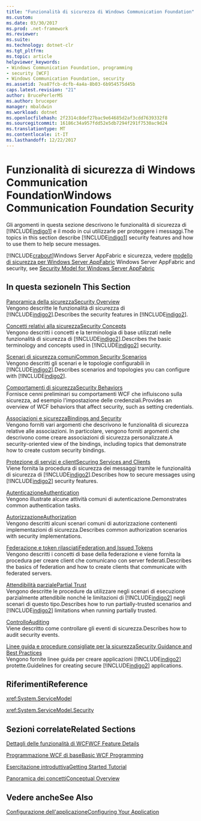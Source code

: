```yaml
---
title: "Funzionalità di sicurezza di Windows Communication Foundation"
ms.custom: 
ms.date: 03/30/2017
ms.prod: .net-framework
ms.reviewer: 
ms.suite: 
ms.technology: dotnet-clr
ms.tgt_pltfrm: 
ms.topic: article
helpviewer_keywords:
- Windows Communication Foundation, programming
- security [WCF]
- Windows Communication Foundation, security
ms.assetid: 7ea87fcb-dcfb-4a4a-8b03-6b954575d45b
caps.latest.revision: "21"
author: BrucePerlerMS
ms.author: bruceper
manager: mbaldwin
ms.workload: dotnet
ms.openlocfilehash: 2f2314c8def27bac9e64685d2af3cdd7639332f8
ms.sourcegitcommit: 16186c34a957fdd52e5db7294f291f7530ac9d24
ms.translationtype: MT
ms.contentlocale: it-IT
ms.lasthandoff: 12/22/2017
---
```

# <a name="windows-communication-foundation-security"></a><span data-ttu-id="c4c29-102">Funzionalità di sicurezza di Windows Communication Foundation</span><span class="sxs-lookup"><span data-stu-id="c4c29-102">Windows Communication Foundation Security</span></span>
<span data-ttu-id="c4c29-103">Gli argomenti in questa sezione descrivono le funzionalità di sicurezza di [!INCLUDE[indigo1](../../../../includes/indigo1-md.md)] e il modo in cui utilizzarle per proteggere i messaggi.</span><span class="sxs-lookup"><span data-stu-id="c4c29-103">The topics in this section describe [!INCLUDE[indigo1](../../../../includes/indigo1-md.md)] security features and how to use them to help secure messages.</span></span>  
  
 [!INCLUDE[crabout](../../../../includes/crabout-md.md)]<span data-ttu-id="c4c29-104">Windows Server AppFabric e sicurezza, vedere [modello di sicurezza per Windows Server AppFabric](http://go.microsoft.com/fwlink/?LinkID=201279&clcid=0x409)</span><span class="sxs-lookup"><span data-stu-id="c4c29-104"> Windows Server AppFabric and security, see [Security Model for Windows Server AppFabric](http://go.microsoft.com/fwlink/?LinkID=201279&clcid=0x409)</span></span>  
  
## <a name="in-this-section"></a><span data-ttu-id="c4c29-105">In questa sezione</span><span class="sxs-lookup"><span data-stu-id="c4c29-105">In This Section</span></span>  
 [<span data-ttu-id="c4c29-106">Panoramica della sicurezza</span><span class="sxs-lookup"><span data-stu-id="c4c29-106">Security Overview</span></span>](../../../../docs/framework/wcf/feature-details/security-overview.md)  
 <span data-ttu-id="c4c29-107">Vengono descritte le funzionalità di sicurezza di [!INCLUDE[indigo2](../../../../includes/indigo2-md.md)].</span><span class="sxs-lookup"><span data-stu-id="c4c29-107">Describes the security features in [!INCLUDE[indigo2](../../../../includes/indigo2-md.md)].</span></span>  
  
 [<span data-ttu-id="c4c29-108">Concetti relativi alla sicurezza</span><span class="sxs-lookup"><span data-stu-id="c4c29-108">Security Concepts</span></span>](../../../../docs/framework/wcf/feature-details/security-concepts.md)  
 <span data-ttu-id="c4c29-109">Vengono descritti i concetti e la terminologia di base utilizzati nelle funzionalità di sicurezza di [!INCLUDE[indigo2](../../../../includes/indigo2-md.md)].</span><span class="sxs-lookup"><span data-stu-id="c4c29-109">Describes the basic terminology and concepts used in [!INCLUDE[indigo2](../../../../includes/indigo2-md.md)] security.</span></span>  
  
 [<span data-ttu-id="c4c29-110">Scenari di sicurezza comuni</span><span class="sxs-lookup"><span data-stu-id="c4c29-110">Common Security Scenarios</span></span>](../../../../docs/framework/wcf/feature-details/common-security-scenarios.md)  
 <span data-ttu-id="c4c29-111">Vengono descritti gli scenari e le topologie configurabili in [!INCLUDE[indigo2](../../../../includes/indigo2-md.md)].</span><span class="sxs-lookup"><span data-stu-id="c4c29-111">Describes scenarios and topologies you can configure with [!INCLUDE[indigo2](../../../../includes/indigo2-md.md)].</span></span>  
  
 [<span data-ttu-id="c4c29-112">Comportamenti di sicurezza</span><span class="sxs-lookup"><span data-stu-id="c4c29-112">Security Behaviors</span></span>](../../../../docs/framework/wcf/feature-details/security-behaviors-in-wcf.md)  
 <span data-ttu-id="c4c29-113">Fornisce cenni preliminari su comportamenti WCF che influiscono sulla sicurezza, ad esempio l'impostazione delle credenziali.</span><span class="sxs-lookup"><span data-stu-id="c4c29-113">Provides an overview of WCF behaviors that affect security, such as setting credentials.</span></span>  
  
 [<span data-ttu-id="c4c29-114">Associazioni e sicurezza</span><span class="sxs-lookup"><span data-stu-id="c4c29-114">Bindings and Security</span></span>](../../../../docs/framework/wcf/feature-details/bindings-and-security.md)  
 <span data-ttu-id="c4c29-115">Vengono forniti vari argomenti che descrivono le funzionalità di sicurezza relative alle associazioni. In particolare, vengono forniti argomenti che descrivono come creare associazioni di sicurezza personalizzate.</span><span class="sxs-lookup"><span data-stu-id="c4c29-115">A security-oriented view of the bindings, including topics that demonstrate how to create custom security bindings.</span></span>  
  
 [<span data-ttu-id="c4c29-116">Protezione di servizi e client</span><span class="sxs-lookup"><span data-stu-id="c4c29-116">Securing Services and Clients</span></span>](../../../../docs/framework/wcf/feature-details/securing-services-and-clients.md)  
 <span data-ttu-id="c4c29-117">Viene fornita la procedura di sicurezza dei messaggi tramite le funzionalità di sicurezza di [!INCLUDE[indigo2](../../../../includes/indigo2-md.md)].</span><span class="sxs-lookup"><span data-stu-id="c4c29-117">Describes how to secure messages using [!INCLUDE[indigo2](../../../../includes/indigo2-md.md)] security features.</span></span>  
  
 [<span data-ttu-id="c4c29-118">Autenticazione</span><span class="sxs-lookup"><span data-stu-id="c4c29-118">Authentication</span></span>](../../../../docs/framework/wcf/feature-details/authentication-in-wcf.md)  
 <span data-ttu-id="c4c29-119">Vengono illustrate alcune attività comuni di autenticazione.</span><span class="sxs-lookup"><span data-stu-id="c4c29-119">Demonstrates common authentication tasks.</span></span>  
  
 [<span data-ttu-id="c4c29-120">Autorizzazione</span><span class="sxs-lookup"><span data-stu-id="c4c29-120">Authorization</span></span>](../../../../docs/framework/wcf/feature-details/authorization-in-wcf.md)  
 <span data-ttu-id="c4c29-121">Vengono descritti alcuni scenari comuni di autorizzazione contenenti implementazioni di sicurezza.</span><span class="sxs-lookup"><span data-stu-id="c4c29-121">Describes common authorization scenarios with security implementations.</span></span>  
  
 [<span data-ttu-id="c4c29-122">Federazione e token rilasciati</span><span class="sxs-lookup"><span data-stu-id="c4c29-122">Federation and Issued Tokens</span></span>](../../../../docs/framework/wcf/feature-details/federation-and-issued-tokens.md)  
 <span data-ttu-id="c4c29-123">Vengono descritti i concetti di base della federazione e viene fornita la procedura per creare client che comunicano con server federati.</span><span class="sxs-lookup"><span data-stu-id="c4c29-123">Describes the basics of federation and how to create clients that communicate with federated servers.</span></span>  
  
 [<span data-ttu-id="c4c29-124">Attendibilità parziale</span><span class="sxs-lookup"><span data-stu-id="c4c29-124">Partial Trust</span></span>](../../../../docs/framework/wcf/feature-details/partial-trust.md)  
 <span data-ttu-id="c4c29-125">Vengono descritte le procedure da utilizzare negli scenari di esecuzione parzialmente attendibile nonché le limitazioni di [!INCLUDE[indigo2](../../../../includes/indigo2-md.md)] negli scenari di questo tipo.</span><span class="sxs-lookup"><span data-stu-id="c4c29-125">Describes how to run partially-trusted scenarios and [!INCLUDE[indigo2](../../../../includes/indigo2-md.md)] limitations when running partially trusted.</span></span>  
  
 [<span data-ttu-id="c4c29-126">Controllo</span><span class="sxs-lookup"><span data-stu-id="c4c29-126">Auditing</span></span>](../../../../docs/framework/wcf/feature-details/auditing-security-events.md)  
 <span data-ttu-id="c4c29-127">Viene descritto come controllare gli eventi di sicurezza.</span><span class="sxs-lookup"><span data-stu-id="c4c29-127">Describes how to audit security events.</span></span>  
  
 [<span data-ttu-id="c4c29-128">Linee guida e procedure consigliate per la sicurezza</span><span class="sxs-lookup"><span data-stu-id="c4c29-128">Security Guidance and Best Practices</span></span>](../../../../docs/framework/wcf/feature-details/security-guidance-and-best-practices.md)  
 <span data-ttu-id="c4c29-129">Vengono fornite linee guida per creare applicazioni [!INCLUDE[indigo2](../../../../includes/indigo2-md.md)] protette.</span><span class="sxs-lookup"><span data-stu-id="c4c29-129">Guidelines for creating secure [!INCLUDE[indigo2](../../../../includes/indigo2-md.md)] applications.</span></span>  
  
## <a name="reference"></a><span data-ttu-id="c4c29-130">Riferimenti</span><span class="sxs-lookup"><span data-stu-id="c4c29-130">Reference</span></span>  
 <xref:System.ServiceModel>  
  
 <xref:System.ServiceModel.Security>  
  
## <a name="related-sections"></a><span data-ttu-id="c4c29-131">Sezioni correlate</span><span class="sxs-lookup"><span data-stu-id="c4c29-131">Related Sections</span></span>  
 [<span data-ttu-id="c4c29-132">Dettagli delle funzionalità di WCF</span><span class="sxs-lookup"><span data-stu-id="c4c29-132">WCF Feature Details</span></span>](../../../../docs/framework/wcf/feature-details/index.md)  
  
 [<span data-ttu-id="c4c29-133">Programmazione WCF di base</span><span class="sxs-lookup"><span data-stu-id="c4c29-133">Basic WCF Programming</span></span>](../../../../docs/framework/wcf/basic-wcf-programming.md)  
  
 [<span data-ttu-id="c4c29-134">Esercitazione introduttiva</span><span class="sxs-lookup"><span data-stu-id="c4c29-134">Getting Started Tutorial</span></span>](../../../../docs/framework/wcf/getting-started-tutorial.md)  
  
 [<span data-ttu-id="c4c29-135">Panoramica dei concetti</span><span class="sxs-lookup"><span data-stu-id="c4c29-135">Conceptual Overview</span></span>](../../../../docs/framework/wcf/conceptual-overview.md)  
  
## <a name="see-also"></a><span data-ttu-id="c4c29-136">Vedere anche</span><span class="sxs-lookup"><span data-stu-id="c4c29-136">See Also</span></span>  
 [<span data-ttu-id="c4c29-137">Configurazione dell'applicazione</span><span class="sxs-lookup"><span data-stu-id="c4c29-137">Configuring Your Application</span></span>](../../../../docs/framework/wcf/diagnostics/configuring-your-application.md)
